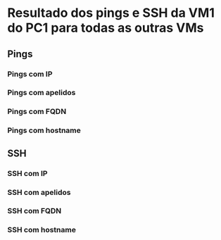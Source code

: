 # Resultado dos pings e SSH da VM1 do PC1 para todas as outras VMs

## Pings
### Pings com IP
### Pings com apelidos
### Pings com FQDN
### Pings com hostname

## SSH
### SSH com IP
### SSH com apelidos
### SSH com FQDN
### SSH com hostname


